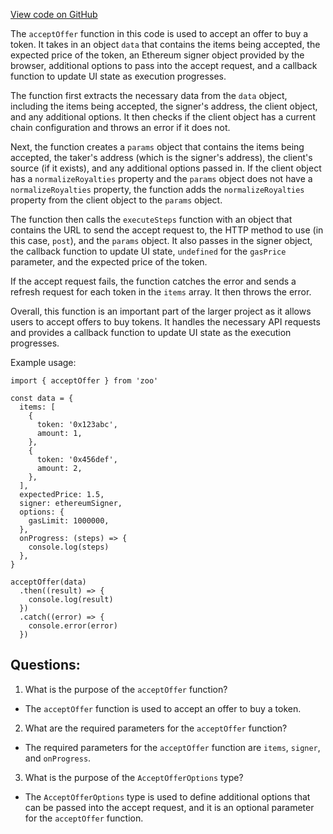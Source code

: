 [View code on GitHub](zoo-labs/zoo/blob/master/sdk/src/actions/acceptOffer.ts)

The `acceptOffer` function in this code is used to accept an offer to buy a token. It takes in an object `data` that contains the items being accepted, the expected price of the token, an Ethereum signer object provided by the browser, additional options to pass into the accept request, and a callback function to update UI state as execution progresses. 

The function first extracts the necessary data from the `data` object, including the items being accepted, the signer's address, the client object, and any additional options. It then checks if the client object has a current chain configuration and throws an error if it does not. 

Next, the function creates a `params` object that contains the items being accepted, the taker's address (which is the signer's address), the client's source (if it exists), and any additional options passed in. If the client object has a `normalizeRoyalties` property and the `params` object does not have a `normalizeRoyalties` property, the function adds the `normalizeRoyalties` property from the client object to the `params` object. 

The function then calls the `executeSteps` function with an object that contains the URL to send the accept request to, the HTTP method to use (in this case, `post`), and the `params` object. It also passes in the signer object, the callback function to update UI state, `undefined` for the `gasPrice` parameter, and the expected price of the token. 

If the accept request fails, the function catches the error and sends a refresh request for each token in the `items` array. It then throws the error. 

Overall, this function is an important part of the larger project as it allows users to accept offers to buy tokens. It handles the necessary API requests and provides a callback function to update UI state as the execution progresses. 

Example usage:

```
import { acceptOffer } from 'zoo'

const data = {
  items: [
    {
      token: '0x123abc',
      amount: 1,
    },
    {
      token: '0x456def',
      amount: 2,
    },
  ],
  expectedPrice: 1.5,
  signer: ethereumSigner,
  options: {
    gasLimit: 1000000,
  },
  onProgress: (steps) => {
    console.log(steps)
  },
}

acceptOffer(data)
  .then((result) => {
    console.log(result)
  })
  .catch((error) => {
    console.error(error)
  })
```
## Questions: 
 1. What is the purpose of the `acceptOffer` function?
- The `acceptOffer` function is used to accept an offer to buy a token.

2. What are the required parameters for the `acceptOffer` function?
- The required parameters for the `acceptOffer` function are `items`, `signer`, and `onProgress`.

3. What is the purpose of the `AcceptOfferOptions` type?
- The `AcceptOfferOptions` type is used to define additional options that can be passed into the accept request, and it is an optional parameter for the `acceptOffer` function.